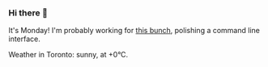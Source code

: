 ### Hi there :wave:

It's Monday! I'm probably working for [this bunch](https://github.com/kohofinancial), polishing a command line interface.

Weather in Toronto: sunny, at +0°C.
